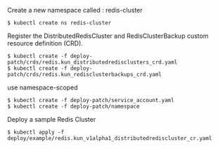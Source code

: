Create a new namespace called : redis-cluster
```
$ kubectl create ns redis-cluster
```
Register the DistributedRedisCluster and RedisClusterBackup custom resource definition (CRD).
```
$ kubectl create -f deploy-patch/crds/redis.kun_distributedredisclusters_crd.yaml
$ kubectl create -f deploy-patch/crds/redis.kun_redisclusterbackups_crd.yaml
```
use namespace-scoped
```
$ kubectl create -f deploy-patch/service_account.yaml
$ kubectl create -f deploy-patch/namespace
```

Deploy a sample Redis Cluster
```
$ kubectl apply -f deploy/example/redis.kun_v1alpha1_distributedrediscluster_cr.yaml
```